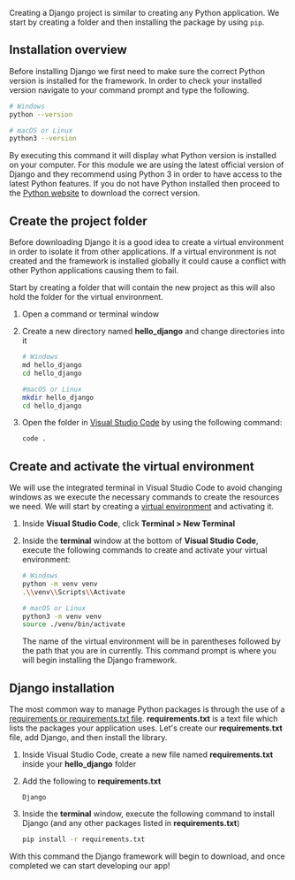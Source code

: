 [1]: https://www.python.org/  "Install Python"

Creating a Django project is similar to creating any Python application. We start by creating a folder and then installing the package by using `pip`.

## Installation overview

Before installing Django we first need to make sure the correct Python version is installed for the framework. In order to check your installed version navigate to your command prompt and type the following.

```bash
# Windows
python --version 

# macOS or Linux
python3 --version 
```

By executing this command it will display what Python version is installed on your computer. For this module we are using the latest official version of Django and they recommend using Python 3 in order to have access to the latest Python features. If you do not have Python installed then proceed to the [Python website][1] to download the correct version.

## Create the project folder

Before downloading Django it is a good idea to create a virtual environment in order to isolate it from other applications. If a virtual environment is not created and the framework is installed globally it could cause a conflict with other Python applications causing them to fail. 

Start by creating a folder that will contain the new project as this will also hold the folder for the virtual environment. 

1. Open a command or terminal window
1. Create a new directory named **hello_django** and change directories into it

    ```bash
    # Windows
    md hello_django
    cd hello_django

    #macOS or Linux
    mkdir hello_django
    cd hello_django
    ```

1. Open the folder in [Visual Studio Code](https://code.visualstudio.com) by using the following command:

    ```bash
    code .
    ```

## Create and activate the virtual environment

We will use the integrated terminal in Visual Studio Code to avoid changing windows as we execute the necessary commands to create the resources we need. We will start by creating a [virtual environment](https://packaging.python.org/tutorials/installing-packages/#creating-virtual-environments) and activating it.

1. Inside **Visual Studio Code**, click **Terminal > New Terminal**
1. Inside the **terminal** window at the bottom of **Visual Studio Code**, execute the following commands to create and activate your virtual environment:

    ```bash
    # Windows
    python -m venv venv
    .\\venv\\Scripts\\Activate

    # macOS or Linux
    python3 -m venv venv
    source ./venv/bin/activate
    ```

    The name of the virtual environment will be in parentheses followed by the path that you are in currently. This command prompt is where you will begin installing the Django framework.


## Django installation

The most common way to manage Python packages is through the use of a [requirements or requirements.txt file](https://pip.pypa.io/en/latest/user_guide/#requirements-files). **requirements.txt** is a text file which lists the packages your application uses. Let's create our **requirements.txt** file, add Django, and then install the library.

1. Inside Visual Studio Code, create a new file named **requirements.txt** inside your **hello_django** folder
1. Add the following to **requirements.txt**

    ```text
    Django
    ```

1. Inside the **terminal** window, execute the following command to install Django (and any other packages listed in **requirements.txt**)

    ```bash
    pip install -r requirements.txt
    ```

With this command the Django framework will begin to download, and once completed we can start developing our app!
